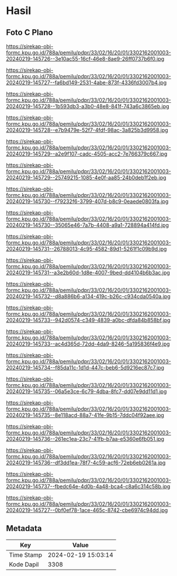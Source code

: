 # Hasil

## Foto C Plano

https://sirekap-obj-formc.kpu.go.id/788a/pemilu/pdpr/33/02/16/20/01/3302162001003-20240219-145726--3e10ac55-16cf-46e8-8ae9-26ff0737b6f0.jpg

https://sirekap-obj-formc.kpu.go.id/788a/pemilu/pdpr/33/02/16/20/01/3302162001003-20240219-145727--fa6bd149-2531-4abe-873f-4336fd3007b4.jpg

https://sirekap-obj-formc.kpu.go.id/788a/pemilu/pdpr/33/02/16/20/01/3302162001003-20240219-145728--1b593db3-a3b0-48e8-841f-743a6c3865eb.jpg

https://sirekap-obj-formc.kpu.go.id/788a/pemilu/pdpr/33/02/16/20/01/3302162001003-20240219-145728--e7b9479e-52f7-4fdf-98ac-3a825b3d9958.jpg

https://sirekap-obj-formc.kpu.go.id/788a/pemilu/pdpr/33/02/16/20/01/3302162001003-20240219-145729--a2e9f107-cadc-4505-acc2-7e766379c667.jpg

https://sirekap-obj-formc.kpu.go.id/788a/pemilu/pdpr/33/02/16/20/01/3302162001003-20240219-145729--25749215-1085-4e0f-aa85-24b0deb1f2eb.jpg

https://sirekap-obj-formc.kpu.go.id/788a/pemilu/pdpr/33/02/16/20/01/3302162001003-20240219-145730--f79232f6-3799-407d-b8c9-0eaede0803fa.jpg

https://sirekap-obj-formc.kpu.go.id/788a/pemilu/pdpr/33/02/16/20/01/3302162001003-20240219-145730--35065e46-7a7b-4408-a9a1-728894a414fd.jpg

https://sirekap-obj-formc.kpu.go.id/788a/pemilu/pdpr/33/02/16/20/01/3302162001003-20240219-145731--26788013-4c95-4582-89d1-5261f1c09b9d.jpg

https://sirekap-obj-formc.kpu.go.id/788a/pemilu/pdpr/33/02/16/20/01/3302162001003-20240219-145731--a3e2b60d-1d8e-4007-9bed-dd4104b6b3ac.jpg

https://sirekap-obj-formc.kpu.go.id/788a/pemilu/pdpr/33/02/16/20/01/3302162001003-20240219-145732--d8a886b6-a134-419c-b26c-c934cda0540a.jpg

https://sirekap-obj-formc.kpu.go.id/788a/pemilu/pdpr/33/02/16/20/01/3302162001003-20240219-145733--942d0574-c349-4839-a0bc-dfda84b858bf.jpg

https://sirekap-obj-formc.kpu.go.id/788a/pemilu/pdpr/33/02/16/20/01/3302162001003-20240219-145733--ac4d365d-72dd-4da9-8246-5a195836f4e9.jpg

https://sirekap-obj-formc.kpu.go.id/788a/pemilu/pdpr/33/02/16/20/01/3302162001003-20240219-145734--f85da11c-1d1d-447c-beb6-5d9216ec87c7.jpg

https://sirekap-obj-formc.kpu.go.id/788a/pemilu/pdpr/33/02/16/20/01/3302162001003-20240219-145735--06a5e3ce-6c79-4dba-8fc7-dd07e9dd11d1.jpg

https://sirekap-obj-formc.kpu.go.id/788a/pemilu/pdpr/33/02/16/20/01/3302162001003-20240219-145735--8e118acd-88a7-41fe-9b15-7ddc04f92aee.jpg

https://sirekap-obj-formc.kpu.go.id/788a/pemilu/pdpr/33/02/16/20/01/3302162001003-20240219-145736--261ec1ea-23c7-41fb-b7aa-e5360e6fb051.jpg

https://sirekap-obj-formc.kpu.go.id/788a/pemilu/pdpr/33/02/16/20/01/3302162001003-20240219-145736--df3dd1ea-78f7-4c59-acf6-72eb6eb0261a.jpg

https://sirekap-obj-formc.kpu.go.id/788a/pemilu/pdpr/33/02/16/20/01/3302162001003-20240219-145737--fbedc64e-4d0b-4a48-bca4-c8a6c314c58b.jpg

https://sirekap-obj-formc.kpu.go.id/788a/pemilu/pdpr/33/02/16/20/01/3302162001003-20240219-145727--0bf0ef78-1ace-465c-8742-cbe6974c94dd.jpg


## Metadata

| Key        | Value               |
| ---------- | ------------------- |
| Time Stamp | 2024-02-19 15:03:14 |
| Kode Dapil | 3308                |



